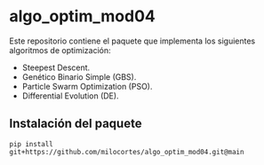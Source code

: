 # algo_optim_mod04

Este repositorio contiene el paquete que implementa los siguientes algoritmos de optimización:

* Steepest Descent.
* Genético Binario Simple (GBS).
* Particle Swarm Optimization (PSO).
* Differential Evolution (DE).

## Instalación del paquete

```
pip install git+https://github.com/milocortes/algo_optim_mod04.git@main
```



